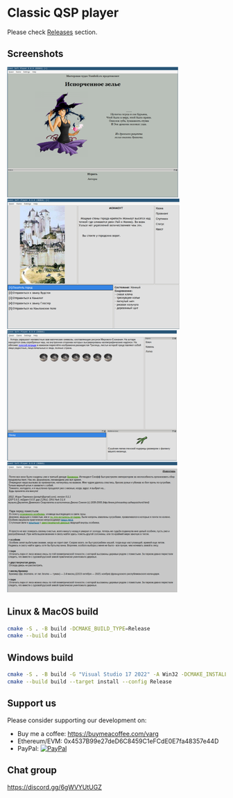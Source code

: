 # Classic QSP player

Please check [Releases](https://github.com/QSPFoundation/qspgui/releases) section.

## Screenshots

<img alt="Screenshot 1" src="screenshots/example1.png" height="300px" /> <img alt="Screenshot 2" src="screenshots/example2.png" height="300px" />
<img alt="Screenshot 3" src="screenshots/example3.png" height="300px" /> <img alt="Screenshot 4" src="screenshots/example4.png" height="300px" />

## Linux & MacOS build

```bash
cmake -S . -B build -DCMAKE_BUILD_TYPE=Release
cmake --build build
```

## Windows build

```bash
cmake -S . -B build -G "Visual Studio 17 2022" -A Win32 -DCMAKE_INSTALL_PREFIX=out
cmake --build build --target install --config Release
```

## Support us

Please consider supporting our development on:
* Buy me a coffee: https://buymeacoffee.com/varg
* Ethereum/EVM: 0x4537B99e27deD6C8459C1eFCdE0E7fa48357e44D
* PayPal: [![PayPal](https://www.paypalobjects.com/en_US/i/btn/btn_donateCC_LG.gif)](https://www.paypal.com/donate/?hosted_button_id=RB8B6EQW4FW6N)

## Chat group

https://discord.gg/6gWVYUtUGZ
